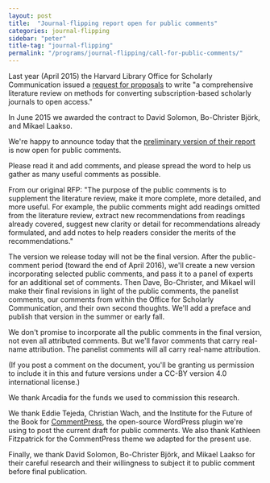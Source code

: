 ```yaml
---
layout: post
title:  "Journal-flipping report open for public comments"
categories: journal-flipping
sidebar: "peter"
title-tag: "journal-flipping"
permalink: "/programs/journal-flipping/call-for-public-comments/"
---
```


Last year (April 2015) the Harvard Library Office for Scholarly Communication issued a [request for proposals](https://osc.hul.harvard.edu/programs/journal-flipping/request-for-proposal/) to write "a comprehensive literature review on methods for converting subscription-based scholarly journals to open access."

In June 2015 we awarded the contract to David Solomon, Bo-Christer Björk, and Mikael Laakso.

We're happy to announce today that the [preliminary version of their report](https://osc.hul.harvard.edu/programs/journal-flipping/public-consultation/) is now open for public comments.

Please read it and add comments, and please spread the word to help us gather as many useful comments as possible.

From our original RFP: "The purpose of the public comments is to supplement the literature review, make it more complete, more detailed, and more useful. For example, the public comments might add readings omitted from the literature review, extract new recommendations from readings already covered, suggest new clarity or detail for recommendations already formulated, and add notes to help readers consider the merits of the recommendations."

The version we release today will not be the final version. After the public-comment period (toward the end of April 2016), we'll create a new version incorporating selected public comments, and pass it to a panel of experts for an additional set of comments. Then Dave, Bo-Christer, and Mikael will make their final revisions in light of the public comments, the panelist comments, our comments from within the Office for Scholarly Communication, and their own second thoughts. We'll add a preface and publish that version in the summer or early fall.

We don't promise to incorporate all the public comments in the final version, not even all attributed comments. But we'll favor comments that carry real-name attribution. The panelist comments will all carry real-name attribution.

(If you post a comment on the document, you'll be granting us permission to include it in this and future versions under a CC-BY version 4.0 international license.)

We thank Arcadia for the funds we used to commission this research.

We thank Eddie Tejeda, Christian Wach, and the Institute for the Future of the Book for [CommentPress](http://futureofthebook.org/commentpress/), the open-source WordPress plugin we're using to post the current draft for public comments. We also thank Kathleen Fitzpatrick for the CommentPress theme we adapted for the present use.

Finally, we thank David Solomon, Bo-Christer Björk, and Mikael Laakso for their careful research and their willingness to subject it to public comment before final publication.

